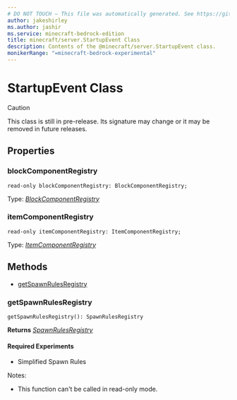 ```yaml
---
# DO NOT TOUCH — This file was automatically generated. See https://github.com/mojang/minecraftapidocsgenerator to modify descriptions, examples, etc.
author: jakeshirley
ms.author: jashir
ms.service: minecraft-bedrock-edition
title: minecraft/server.StartupEvent Class
description: Contents of the @minecraft/server.StartupEvent class.
monikerRange: "=minecraft-bedrock-experimental"
---
```

# StartupEvent Class

> [!CAUTION]
> This class is still in pre-release.  Its signature may change or it may be removed in future releases.

## Properties

### **blockComponentRegistry**
`read-only blockComponentRegistry: BlockComponentRegistry;`

Type: [*BlockComponentRegistry*](BlockComponentRegistry.md)

### **itemComponentRegistry**
`read-only itemComponentRegistry: ItemComponentRegistry;`

Type: [*ItemComponentRegistry*](ItemComponentRegistry.md)

## Methods
- [getSpawnRulesRegistry](#getspawnrulesregistry)

### **getSpawnRulesRegistry**
`
getSpawnRulesRegistry(): SpawnRulesRegistry
`

**Returns** [*SpawnRulesRegistry*](SpawnRulesRegistry.md)
 
#### Required Experiments
- Simplified Spawn Rules

  
Notes:
- This function can't be called in read-only mode.
